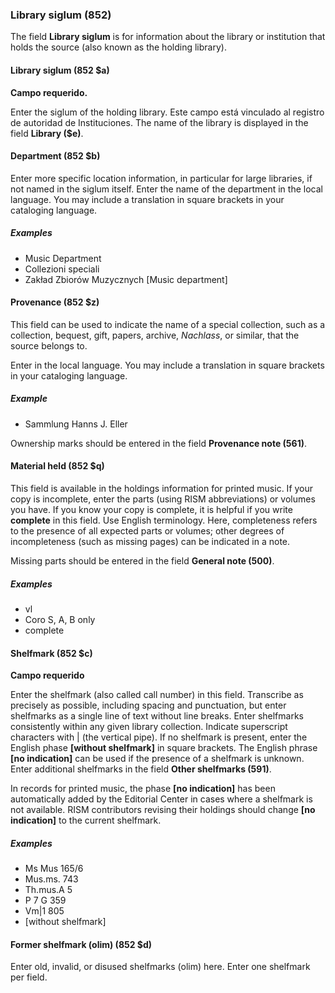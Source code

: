 ### Library siglum (852)

The field **Library siglum** is for information about the library or institution that holds the source (also known as the holding library).

#### Library siglum (852 $a)

**Campo requerido.**

Enter the siglum of the holding library. Este campo está vinculado al registro de autoridad de Instituciones. The name of the library is displayed in the field **Library ($e)**.

#### Department (852 $b)

Enter more specific location information, in particular for large libraries, if not named in the siglum itself. Enter the name of the department in the local language. You may include a translation in square brackets in your cataloging language.

##### Examples

- Music Department
- Collezioni speciali
- Zakład Zbiorów Muzycznych [Music department]

#### Provenance (852 $z)

This field can be used to indicate the name of a special collection, such as a collection, bequest, gift, papers, archive, _Nachlass_, or similar, that the source belongs to.

Enter in the local language. You may include a translation in square brackets in your cataloging language.

##### Example

- Sammlung Hanns J. Eller

Ownership marks should be entered in the field **Provenance note (561)**.

#### Material held (852 $q)

This field is available in the holdings information for printed music. If your copy is incomplete, enter the parts (using RISM abbreviations) or volumes you have. If you know your copy is complete, it is helpful if you write **complete** in this field. Use English terminology. Here, completeness refers to the presence of all expected parts or volumes; other degrees of incompleteness (such as missing pages) can be indicated in a note.

Missing parts should be entered in the field **General note (500)**.

##### Examples

- vl
- Coro S, A, B only
- complete

#### Shelfmark (852 $c)

**Campo requerido**

Enter the shelfmark (also called call number) in this field. Transcribe as precisely as possible, including spacing and punctuation, but enter shelfmarks as a single line of text without line breaks. Enter shelfmarks consistently within any given library collection. Indicate superscript characters with \| (the vertical pipe). If no shelfmark is present, enter the English phase **[without shelfmark]** in square brackets. The English phrase **[no indication]** can be used if the presence of a shelfmark is unknown. Enter additional shelfmarks in the field **Other shelfmarks (591)**.

In records for printed music, the phase **[no indication]** has been automatically added by the Editorial Center in cases where a shelfmark is not available. RISM contributors revising their holdings should change **[no indication]** to the current shelfmark.

##### Examples

- Ms Mus 165/6
- Mus.ms. 743
- Th.mus.A 5
- P 7 G 359
- Vm\|1 805
- [without shelfmark]

#### Former shelfmark (olim) (852 $d)

Enter old, invalid, or disused shelfmarks (olim) here. Enter one shelfmark per field.
